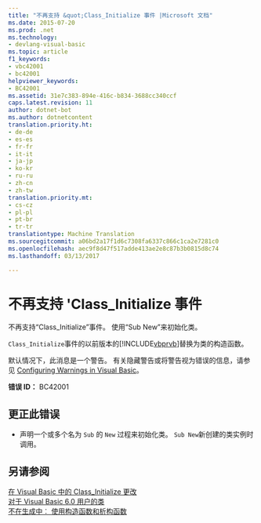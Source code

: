 ```yaml
---
title: "不再支持 &quot;Class_Initialize 事件 |Microsoft 文档"
ms.date: 2015-07-20
ms.prod: .net
ms.technology:
- devlang-visual-basic
ms.topic: article
f1_keywords:
- vbc42001
- bc42001
helpviewer_keywords:
- BC42001
ms.assetid: 31e7c383-894e-416c-b834-3688cc340ccf
caps.latest.revision: 11
author: dotnet-bot
ms.author: dotnetcontent
translation.priority.ht:
- de-de
- es-es
- fr-fr
- it-it
- ja-jp
- ko-kr
- ru-ru
- zh-cn
- zh-tw
translation.priority.mt:
- cs-cz
- pl-pl
- pt-br
- tr-tr
translationtype: Machine Translation
ms.sourcegitcommit: a06bd2a17f1d6c7308fa6337c866c1ca2e7281c0
ms.openlocfilehash: aec9f8d47f517adde413ae2e8c87b3b0815d8c74
ms.lasthandoff: 03/13/2017

---
```

# <a name="39classinitialize39-event-is-no-longer-supported"></a>不再支持 'Class_Initialize 事件
不再支持“Class_Initialize”事件。 使用“Sub New”来初始化类。  
  
 `Class_Initialize`事件的以前版本的[!INCLUDE[vbprvb](../../csharp/programming-guide/concepts/linq/includes/vbprvb_md.md)]替换为类的构造函数。  
  
 默认情况下，此消息是一个警告。 有关隐藏警告或将警告视为错误的信息，请参见 [Configuring Warnings in Visual Basic](https://docs.microsoft.com/visualstudio/ide/configuring-warnings-in-visual-basic)。  
  
 **错误 ID：** BC42001  
  
## <a name="to-correct-this-error"></a>更正此错误  
  
-   声明一个或多个名为 `Sub` 的 `New` 过程来初始化类。 `Sub New`新创建的类实例时调用。  
  
## <a name="see-also"></a>另请参阅  
 [在 Visual Basic 中的 Class_Initialize 更改](http://msdn.microsoft.com/en-us/2cd023cf-2869-4836-b08d-43822294beeb)   
 [对于 Visual Basic 6.0 用户的类](http://msdn.microsoft.com/en-us/d625222c-cd32-4c8d-b25c-ea71729b88b7)   
 [不在生成中︰ 使用构造函数和析构函数](http://msdn.microsoft.com/en-us/548eebe1-86c4-4377-b2f5-447cb8be3d90)

